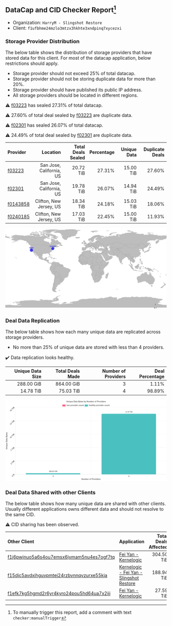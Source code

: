 ## DataCap and CID Checker Report[^1]
 - Organization: `HarryM - Slingshot Restore`
 - Client: `f1ufbhme24mzlo3mtzx3hkhte3xndpinq7xycezxi`
### Storage Provider Distribution
The below table shows the distribution of storage providers that have stored data for this client.
For most of the datacap application, below restrictions should apply.
 - Storage provider should not exceed 25% of total datacap.
 - Storage provider should not be storing duplicate data for more than 20%.
 - Storage provider should have published its public IP address.
 - All storage providers should be located in different regions.

⚠️ [f03223](https://filfox.info/en/address/f03223) has sealed 27.31% of total datacap.

⚠️ 27.60% of total deal sealed by [f03223](https://filfox.info/en/address/f03223) are duplicate data.

⚠️ [f02301](https://filfox.info/en/address/f02301) has sealed 26.07% of total datacap.

⚠️ 24.49% of total deal sealed by [f02301](https://filfox.info/en/address/f02301) are duplicate data.

| Provider                                            |                 Location | Total Deals Sealed | Percentage | Unique Data | Duplicate Deals |
| :-------------------------------------------------- | -----------------------: | -----------------: | ---------: | ----------: | --------------: |
| [f03223](https://filfox.info/en/address/f03223)     | San Jose, California, US |          20.72 TiB |     27.31% |   15.00 TiB |          27.60% |
| [f02301](https://filfox.info/en/address/f02301)     | San Jose, California, US |          19.78 TiB |     26.07% |   14.94 TiB |          24.49% |
| [f0143858](https://filfox.info/en/address/f0143858) |  Clifton, New Jersey, US |          18.34 TiB |     24.18% |   15.03 TiB |          18.06% |
| [f0240185](https://filfox.info/en/address/f0240185) |  Clifton, New Jersey, US |          17.03 TiB |     22.45% |   15.00 TiB |          11.93% |

![Provider Distribution](https://raw.githubusercontent.com/data-preservation-programs/filplus-checker-assets/main/filecoin-project/filecoin-plus-large-datasets/issues/172/1671009999627.png)
### Deal Data Replication
The below table shows how each many unique data are replicated across storage providers.
- No more than 25% of unique data are stored with less than 4 providers.

✔️ Data replication looks healthy.

| Unique Data Size | Total Deals Made | Number of Providers | Deal Percentage |
| ---------------: | ---------------: | ------------------: | --------------: |
|       288.00 GiB |       864.00 GiB |                   3 |           1.11% |
|        14.78 TiB |        75.03 TiB |                   4 |          98.89% |

![Replication Distribution](https://raw.githubusercontent.com/data-preservation-programs/filplus-checker-assets/main/filecoin-project/filecoin-plus-large-datasets/issues/172/1671010000245.png)
### Deal Data Shared with other Clients
The below table shows how many unique data are shared with other clients.
Usually different applications owns different data and should not resolve to the same CID.

⚠️ CID sharing has been observed.

| Other Client                                                                                                          | Application                                                                                                               | Total Deals Affected | Unique CIDs |  Verifier |
| :-------------------------------------------------------------------------------------------------------------------- | :------------------------------------------------------------------------------------------------------------------------ | -------------------: | ----------: | --------: |
| [f1j6pwjnuo5a6s4ou7emsx6jymam5nu4es7ogf7tq](https://filfox.info/en/address/f1j6pwjnuo5a6s4ou7emsx6jymam5nu4es7ogf7tq) | [Fei Yan \- Kernelogic](https://github.com/filecoin-project/filecoin-plus-large-datasets/issues/304)                      |           304.50 TiB |         782 | LDN # 304 |
| [f15djc5avdxihguvpmtej24rzbvnnqvzurxe55kja](https://filfox.info/en/address/f15djc5avdxihguvpmtej24rzbvnnqvzurxe55kja) | [Kernelogic \- Fei Yan \- Slingshot Restore](https://github.com/filecoin-project/filecoin-plus-large-datasets/issues/136) |           188.94 TiB |         794 | LDN # 136 |
| [f1efk7kg5hgmd2r6yr4kyro24pou5hd64ua7x2iii](https://filfox.info/en/address/f1efk7kg5hgmd2r6yr4kyro24pou5hd64ua7x2iii) | [Fei Yan \- Kernelogic](https://github.com/filecoin-project/filecoin-plus-large-datasets/issues/298)                      |            27.59 TiB |         125 | LDN # 298 |

[^1]: To manually trigger this report, add a comment with text `checker:manualTrigger`
